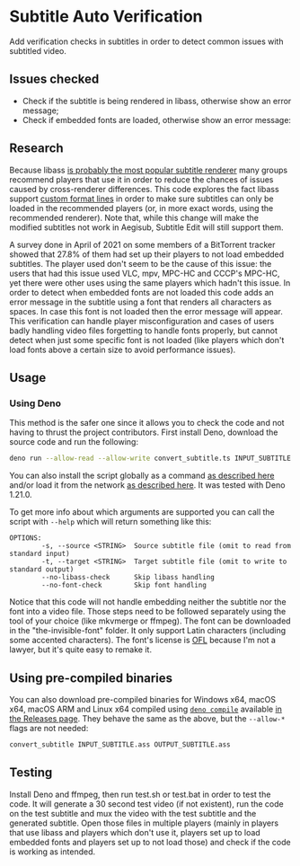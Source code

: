 # Subtitle Auto Verification

Add verification checks in subtitles in order to detect common issues with subtitled video.

## Issues checked

- Check if the subtitle is being rendered in libass, otherwise show an error message;
- Check if embedded fonts are loaded, otherwise show an error message:
    
## Research

Because libass [is probably the most popular subtitle renderer](https://github.com/libass/libass/#related-links) many groups recommend players that use it in order to reduce the chances of issues caused by cross-renderer differences. This code explores the fact libass support [custom format lines](https://github.com/libass/libass/wiki/Libass'-ASS-Extensions#custom-format-lines) in order to make sure subtitles can only be loaded in the recommended players (or, in more exact words, using the recommended renderer). Note that, while this change will make the modified subtitles not work in Aegisub, Subtitle Edit will still support them.

A survey done in April of 2021 on some members of a BitTorrent tracker showed that 27.8% of them had set up their players to not load embedded subtitles. The player used don't seem to be the cause of this issue: the users that had this issue used VLC, mpv, MPC-HC and CCCP's MPC-HC, yet there were other uses using the same players which hadn't this issue. In order to detect when embedded fonts are not loaded this code adds an error message in the subtitle using a font that renders all characters as spaces. In case this font is not loaded then the error message will appear. This verification can handle player misconfiguration and cases of users badly handling video files forgetting to handle fonts properly, but cannot detect when just some specific font is not loaded (like players which don't load fonts above a certain size to avoid performance issues).

## Usage

### Using Deno

This method is the safer one since it allows you to check the code and not having to thrust the project contributors. First install Deno, download the source code and run the following:

```sh
deno run --allow-read --allow-write convert_subtitle.ts INPUT_SUBTITLE.ass OUTPUT_SUBTITLE.ass
```

You can also install the script globally as a command [as described here](https://deno.land/manual@v1.21.0/tools/script_installer) and/or load it from the network [as described here](https://deno.land/manual@v1.21.0/getting_started/first_steps). It was tested with Deno 1.21.0.

To get more info about which arguments are supported you can call the script with `--help` which will return something like this:

```
OPTIONS:
        -s, --source <STRING>  Source subtitle file (omit to read from standard input)
        -t, --target <STRING>  Target subtitle file (omit to write to standard output)
        --no-libass-check      Skip libass handling
        --no-font-check        Skip font handling
```

Notice that this code will not handle embedding neither the subtitle nor the font into a video file. Those steps need to be followed separately using the tool of your choice (like mkvmerge or ffmpeg). The font can be downloaded in the "the-invisible-font" folder. It only support Latin characters (including some accented characters). The font's license is [OFL](http://scripts.sil.org/OFL) because I'm not a lawyer, but it's quite easy to remake it.

## Using pre-compiled binaries

You can also download pre-compiled binaries for Windows x64, macOS x64, macOS ARM and Linux x64 compiled using [`deno compile`](https://deno.land/manual@v1.21.0/tools/compiler) available [in the Releases page](https://github.com/qgustavor/Subtitle-Auto-Verification/releases). They behave the same as the above, but the `--allow-*` flags are not needed:

```sh
convert_subtitle INPUT_SUBTITLE.ass OUTPUT_SUBTITLE.ass
```

## Testing

Install Deno and ffmpeg, then run test.sh or test.bat in order to test the code. It will generate a 30 second test video (if not existent), run the code on the test subtitle and mux the video with the test subtitle and the generated subtitle. Open those files in multiple players (mainly in players that use libass and players which don't use it, players set up to load embedded fonts and players set up to not load those) and check if the code is working as intended.
